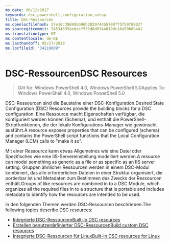 ```yaml
---
ms.date: 06/12/2017
keywords: dsc,powershell,configuration,setup
title: DSC-Ressourcen
ms.openlocfilehash: 27e16c39699bb96b2829744b5700f75f59f8802f
ms.sourcegitcommit: 54534635eedacf531d8d6344019dc16a50b8b441
ms.translationtype: HT
ms.contentlocale: de-DE
ms.lasthandoff: 05/17/2018
ms.locfileid: "34219809"
---
```

# <a name="dsc-resources"></a><span data-ttu-id="7d67f-103">DSC-Ressourcen</span><span class="sxs-lookup"><span data-stu-id="7d67f-103">DSC Resources</span></span>

><span data-ttu-id="7d67f-104">Gilt für: Windows PowerShell 4.0, Windows PowerShell 5.0</span><span class="sxs-lookup"><span data-stu-id="7d67f-104">Applies To: Windows PowerShell 4.0, Windows PowerShell 5.0</span></span>

<span data-ttu-id="7d67f-105">DSC-Ressourcen sind die Bausteine einer DSC-Konfiguration.</span><span class="sxs-lookup"><span data-stu-id="7d67f-105">Desired State Configuration (DSC) Resources provide the building blocks for a DSC configuration.</span></span> <span data-ttu-id="7d67f-106">Eine Ressource macht Eigenschaften verfügbar, die konfiguriert werden können (Schema), und enthält die PowerShell-Skriptfunktionen, die der lokale Konfigurations-Manager wie gewünscht ausführt.</span><span class="sxs-lookup"><span data-stu-id="7d67f-106">A resource exposes properties that can be configured (schema) and contains the PowerShell script functions that the Local Configuration Manager (LCM) calls to "make it so".</span></span>

<span data-ttu-id="7d67f-107">Mit einer Ressource kann etwas Allgemeines wie eine Datei oder Spezifisches wie eine IIS-Servereinstellung modelliert werden.</span><span class="sxs-lookup"><span data-stu-id="7d67f-107">A resource can model something as generic as a file or as specific as an IIS server setting.</span></span>  <span data-ttu-id="7d67f-108">Gruppen ähnlicher Ressourcen werden in einem DSC-Modul kombiniert, das alle erforderlichen Dateien in einer Struktur organisiert, die portierbar ist und Metadaten zum Bestimmen des Zwecks der Ressourcen enthält.</span><span class="sxs-lookup"><span data-stu-id="7d67f-108">Groups of like resources are combined in to a DSC Module, which organizes all the required files in to a structure that is portable and includes metadata to identify how the resources are intended to be used.</span></span>

<span data-ttu-id="7d67f-109">In den folgenden Themen werden DSC-Ressourcen beschrieben:</span><span class="sxs-lookup"><span data-stu-id="7d67f-109">The following topics describe DSC resources:</span></span>

- [<span data-ttu-id="7d67f-110">Integrierte DSC-Ressourcen</span><span class="sxs-lookup"><span data-stu-id="7d67f-110">Built-In DSC resources</span></span>](builtInResource.md)
- [<span data-ttu-id="7d67f-111">Erstellen benutzerdefinierter DSC-Ressourcen</span><span class="sxs-lookup"><span data-stu-id="7d67f-111">Build custom DSC resources</span></span>](authoringResource.md)
- [<span data-ttu-id="7d67f-112">Integrierte DSC-Ressourcen für Linux</span><span class="sxs-lookup"><span data-stu-id="7d67f-112">Built-In DSC resources for Linux</span></span>](lnxBuiltInResources.md)